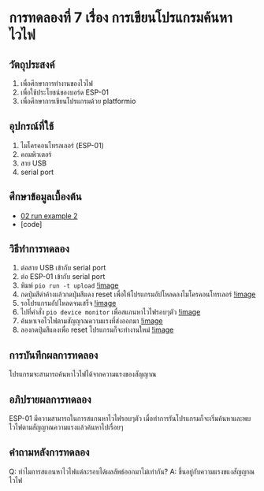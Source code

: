 # การทดลองที่ 7 เรื่อง การเขียนโปรแกรมค้นหาไวไฟ

## วัตถุประสงค์
1. เพื่อศึกษาการทำงานของไวไฟ
2. เพื่อใช้ประโยชน์ของบอร์ด ESP-01
3. เพื่อศึกษาการเขียนโปรแกรมด้วย platformio

## อุปกรณ์ที่ใช้
1. ไมโครคอนโทรลเลอร์ (ESP-01)
2. คอมพิวเตอร์
3. สาย USB 
4. serial port

## ศึกษาข้อมูลเบื้องต้น
- [02 run example 2](https://www.youtube.com/watch?v=yBjab0UNuB8&ab_channel=TANI-IOT)
- [code]

## วิธีทำการทดลอง
1. ต่อสาย USB เข้ากับ serial port
2. ต่อ ESP-01 เข้ากับ serial port
3. พิมพ์ `pio run -t upload`
[!image](https://i.imgur.com/2yvJNbs.png)
4. กดปุ่มสีดำค้างแล้วกดปุ่มสีแดง reset เพื่อให้โปรแกรมอัปโหลดลงไมโครคอนโทรเลอร์
[!image](https://i.imgur.com/x0zmziD.png)
5. รอโปรแกรมอัปโหลดจนเสร็จ
[!image](https://i.imgur.com/uYVt0hv.png)
6. ไปที่คำสั่ง `pio device monitor` เพื่อสแกนหาไวไฟรอบๆตัว
[!image](https://i.imgur.com/sxxWVMR.png)
7. ค้นหาเจอไวไฟตามสัญญาณความแรงที่ส่งออกมา
[!image](https://i.imgur.com/yr8EcMd.png)
8. ลองกดปุ่มสีแดงเพื่อ reset โปรแกรมก็จะทำงานใหม่
[!image](https://i.imgur.com/JltoTDl.png)

## การบันทึกผลการทดลอง
โปรแกรมจะสามารถค้นหาไวไฟได้จากความแรงของสัญญาณ

## อภิปรายผลการทดลอง
ESP-01 มีความสามารถในการสแกนหาไวไฟรอบๆตัว เมื่อทำการรันโปรแกรมก็จะเริ่มค้นหาและพบไวไฟตามสัญญาณความแรงแล้วค้นหาไปเรื่อยๆ

## คำถามหลังการทดลอง
Q: ทำไมการสแกนหาไวไฟแต่ละรอบได้ผลลัพธ์ออกมาไม่เท่ากัน?
A: ขึ้นอยู่กับความแรงขแงสัญญาณไวไฟ
